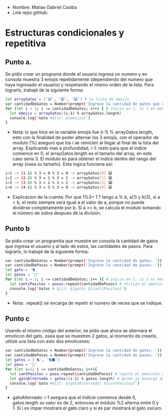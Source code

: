 * Nombre: Matias Gabriel Casiba
* Link repo gitHub: 

# Estructuras condicionales y repetitiva

## Punto a. 
Se pidio crear un programa donde el usuario ingresa un numero y en consola muestra 3 emojis repetidamente (dependiendo del numero que haya ingresado el usuario) y respetando el mismo orden de la lista. Para lograrlo, trabajé de la siguiente forma:
```sh
let arrayGatos = ['😺', '😸', '😹'] # la lista de emojis
var cantidadDeGatos = Number(prompt('Ingrese la cantidad de gatos que quiera ver: ')); 
for (let i = 1; i <= cantidadDeGatos; i++) { # inicio en 1, si 1 es menor o igual a 10, entonces que vaya incrementando hasta llegar al 10 ya que en 11 da un false
  let emojis = arrayGatos[(i-1) % arrayGatos.length]
  console.log(`Gato #${i}: ${emojis}`)
}
```
* Nota: lo que hice en la variable emojis fue (i-1) % arrayGatos.length, esto con la finalidad de poder alternar los 3 emojis, con el operador de modulo (%) aseguro que los i se reinicien al llegar al final de la lista del array. Explicando mas a profundidad, i-1: resto para que el indice comience en 0, el arrayGatos.length es el tamaño del array, en este caso seria 3. El modulo es para obtener el indice dentro del rango del array (osea su tamaño). Esta logica funciona así:
```sh
i=1 -> (1-1) % 3 = 0 % 3 = 0 -> arrayGatos[0] 😺
i=2 -> (2-1) % 3 = 1 % 3 = 1 -> arrayGatos[1] 😸
i=3 -> (3-1) % 3 = 2 % 3 = 2 -> arrayGatos[2] 😹
i=4 -> (4-1) % 3 = 3 % 3 = 0 -> arrayGatos[0] 😺
```
* Explicacion de la cuenta: Por que 1%3= 1 ? tengo a % b, a(1) y b(3), si a < b, el resto siempre será igual a el valor de a, porque no puede dividirse completamente por b. Si a >= b, se calcula el modulo tomando el número de sobra despues de la division.

## Punto b
Se pidio crear un programita que muestre en consola la cantidad de gatos que ingresa el usuario y al lado de estos, las cantidades de pasos. Para lograrlo, lo trabajé de la siguiente forma:
```sh
var cantidadDeGatos = Number(prompt('Ingrese la cantidad de gatos: '))
var cantidadDePasos = Number(prompt('Ingrese la cantidad de pasos: '))
let gato = '🐈'
let pasos = '🐾'
for (let i = 1; i <= cantidadDeGatos; i++ ){ # inicio en 1, si 1 es menor o igual a la cantidad de gatos, entonces que incremente hasta llegar al número ingresado
  let cantiPasitos = pasos.repeat(cantidadDePasos) # utilizo el emoticon tipo string y lo repito según lo que haya ingresado el usuario en cantidadDePasos
  console.log(`Gatos # ${i}: ${gato} ${cantiPasitos}`)
}
```
* Nota: .repeat() se encarga de repetir el numero de veces que se indique.

## Punto c
Usando el mismo código del anterior, se pidio que ahora se alternara el emoticon del gato, osea que se muestren 2 gatos, al momento de crearlo, utilizé una lista con esto dos emoticones:
```sh
var cantidadDeGatos = Number(prompt('Ingrese la cantidad de gatos: '))
var cantidadDePasos = Number(prompt('Ingrese la cantidad de pasos: '))
let gatos = ['🐈', '🐈‍⬛']
let paso = '🐾'
for (let i=1; i <= cantidadDeGatos; i++){
  let cantPasitos = paso.repeat(cantidadDePasos) # repite el emoticon que se encuentra dentro de paso, la cantidad de veces que sea indicada
  let gatoAlternado = gatos[(i-1) % gatos.length] # quien se encarga de alternar los gatos es esta linea de código
  console.log(`Gato #${i}: ${gatoAlternado} ${cantPasitos}`)
}
```
* gatoAlternado: i-1 asegura que el índicie comience desde 0, gatos.length su valor es de 2, entonces el módulo %2 alterna entre 0 y 1. Si i es impar mostrará el gato claro y si es par mostrará el gato oscuro. 
